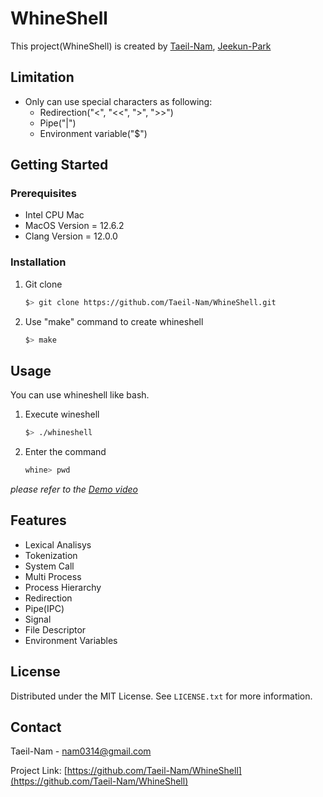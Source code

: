 # WhineShell
This project(WhineShell) is created by [Taeil-Nam](https://github.com/Taeil-Nam), [Jeekun-Park](https://github.com/jeekpark)

<!-- LIMITATION -->
## Limitation
- Only can use special characters as following:
  - Redirection("<", "<<", ">", ">>")
  - Pipe("|")
  - Environment variable("$")

<!-- GETTING STARTED -->
## Getting Started

### Prerequisites
- Intel CPU Mac
- MacOS Version = 12.6.2
- Clang Version = 12.0.0

### Installation
1. Git clone
   ```sh
   $> git clone https://github.com/Taeil-Nam/WhineShell.git
   ```
2. Use "make" command to create whineshell
   ```sh
   $> make
   ```

<!-- USAGE -->
## Usage
You can use whineshell like bash.
1. Execute wineshell
   ```sh
   $> ./whineshell
   ```
2. Enter the command
   ```sh
   whine> pwd
   ```

_please refer to the [Demo video](https://www.youtube.com/watch?v=DaiAOOJ5oR4)_

<!-- FEATURES -->
## Features
- Lexical Analisys
- Tokenization
- System Call
- Multi Process
- Process Hierarchy
- Redirection
- Pipe(IPC)
- Signal
- File Descriptor
- Environment Variables

<!-- LICENSE -->
## License
Distributed under the MIT License. See `LICENSE.txt` for more information.

<!-- CONTACT -->
## Contact
Taeil-Nam - nam0314@gmail.com

Project Link: [https://github.com/Taeil-Nam/WhineShell](https://github.com/Taeil-Nam/WhineShell)
